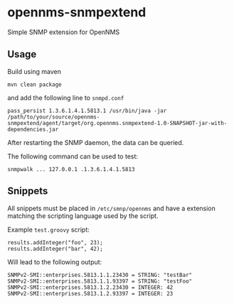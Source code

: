 # opennms-snmpextend
Simple SNMP extension for OpenNMS

## Usage
Build using maven
```
mvn clean package
```
and add the following line to `snmpd.conf`
```
pass_persist 1.3.6.1.4.1.5813.1 /usr/bin/java -jar /path/to/your/source/opennms-snmpextend/agent/target/org.opennms.snmpextend-1.0-SNAPSHOT-jar-with-dependencies.jar
```
After restarting the SNMP daemon, the data can be queried.

The following command can be used to test:
```
snmpwalk ... 127.0.0.1 .1.3.6.1.4.1.5813
```


## Snippets
All snippets must be placed in `/etc/smnp/opennms` and have a extension matching the scripting language used by the script.

Example `test.groovy` script:
```
results.addInteger("foo", 23);
results.addInteger("bar", 42);
```

Will lead to the following output:
```
SNMPv2-SMI::enterprises.5813.1.1.23430 = STRING: "testBar"
SNMPv2-SMI::enterprises.5813.1.1.93397 = STRING: "testFoo"
SNMPv2-SMI::enterprises.5813.1.2.23430 = INTEGER: 42
SNMPv2-SMI::enterprises.5813.1.2.93397 = INTEGER: 23
```
